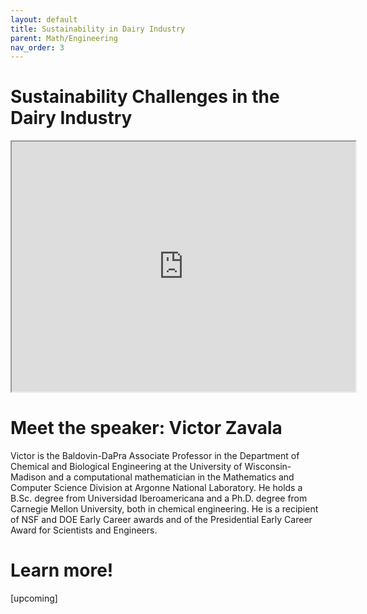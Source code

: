 ```yaml
---
layout: default
title: Sustainability in Dairy Industry
parent: Math/Engineering
nav_order: 3
---
```


# Sustainability Challenges in the Dairy Industry

<iframe width="550" height="400"
    src="https://youtube.com/embed/0NxHs_YeHsI">
</iframe>

# Meet the speaker: Victor Zavala

Victor is the Baldovin-DaPra Associate Professor in the Department of Chemical and Biological Engineering at the University of Wisconsin-Madison and a computational mathematician in the Mathematics and Computer Science Division at Argonne National Laboratory. He holds a B.Sc. degree from Universidad Iberoamericana and a Ph.D. degree from Carnegie Mellon University, both in chemical engineering. He is a recipient of NSF and DOE Early Career awards and of the Presidential Early Career Award for Scientists and Engineers.

# Learn more!

[upcoming]